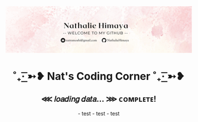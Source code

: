 
<h1 align="center">
 <img src="https://github.com/NathalieHimaya/NathalieHimaya/blob/main/Hannah%20Morales%20(1).png" />
</h1>
<h1 align="center"> ˚₊· ͟͟͞͞➳❥ Nat's Coding Corner ˚₊· ͟͟͞͞➳❥ </h1>
<h2 align="center"> ⋘ 𝑙𝑜𝑎𝑑𝑖𝑛𝑔 𝑑𝑎𝑡𝑎... ⋙ ᴄᴏᴍᴘʟᴇᴛᴇ! </h2>

<div>
 <center>
   <p>
    - test
    - test
    - test
   </p>
 </center>
</div>

<!--![](https://github-readme-streak-stats.herokuapp.com/?user=NathalieHimaya&theme=gotham&hide_border=false)
<!-- ![](https://github-readme-stats.vercel.app/api/top-langs/?username=NathalieHimaya&theme=gotham&hide_border=false&include_all_commits=false&count_private=false&layout=compact)
